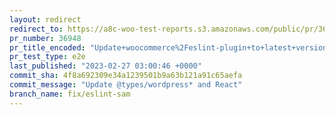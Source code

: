 ```yaml
---
layout: redirect
redirect_to: https://a8c-woo-test-reports.s3.amazonaws.com/public/pr/36948/e2e/index.html
pr_number: 36948
pr_title_encoded: "Update+woocommerce%2Feslint-plugin+to+latest+version+of+%40wordpress%2Feslint-plugin+"
pr_test_type: e2e
last_published: "2023-02-27 03:00:46 +0000"
commit_sha: 4f8a692309e34a1239501b9a63b121a91c65aefa
commit_message: "Update @types/wordpress* and React"
branch_name: fix/eslint-sam
---
```

